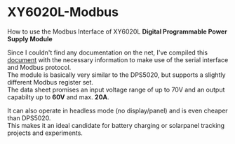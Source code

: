 # XY6020L-Modbus
How to use the Modbus Interface of XY6020L **Digital Programmable Power Supply Module**  


Since I couldn't find any documentation on the net, I've compiled this [document](./doc/XY6020L-Modbus-Interface.pdf) with the necessary information to make use of the serial interface and Modbus protocol.  
The module is basically very similar to the DPS5020, but supports a slightly different Modbus register set.  
The data sheet promises an input voltage range of up to 70V and an output capabilty up to **60V** and max. **20A**.

It can also operate in headless mode (no display/panel) and is even cheaper than DPS5020.  
This makes it an ideal candidate for battery charging or solarpanel tracking projects and experiments.
